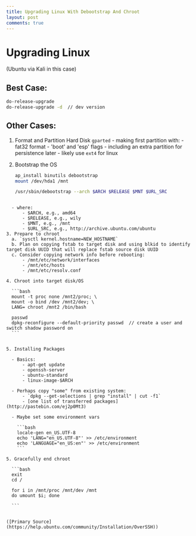 ```yaml
---
title: Upgrading Linux With Debootstrap And Chroot
layout: post
comments: true
---
```

# Upgrading Linux 
(Ubuntu via Kali in this case)

## Best Case:

```bash
do-release-upgrade
do-release-upgrade -d  // dev version
```

## Other Cases:

1. Format and Partition Hard Disk
	`gparted`
    	- making first partition with:
    		- fat32 format
    		- 'boot' and 'esp' flags
        - including an extra partition for persistence later
        - likely use `ext4` for linux

2. Bootstrap the OS
	
	```bash
    ap_install binutils debootstrap
    mount /dev/hda1 /mnt

    /usr/sbin/debootstrap --arch $ARCH $RELEASE $MNT $URL_SRC
  ```
    
	- where:
		- $ARCH, e.g., amd64
		- $RELEASE, e.g., wily
		- $MNT, e.g., /mnt
		- $URL_SRC, e.g., http://archive.ubuntu.com/ubuntu
3. Prepare to chroot
    a. `sysctl kernel.hostname=NEW_HOSTNAME`
	b. Plan on copying fstab to target disk and using blkid to identify target disk UUID that will replace fstab source disk UUID
	c. Consider copying network info before rebooting:
    	- /mnt/etc/network/interfaces
		- /mnt/etc/hosts
		- /mnt/etc/resolv.conf

4. Chroot into target disk/OS

    ```bash
    mount -t proc none /mnt2/proc; \
    mount -o bind /dev /mnt2/dev; \
    LANG= chroot /mnt2 /bin/bash

    passwd
    dpkg-reconfigure --default-priority passwd  // create a user and switch shadow password on
    ```


5. Installing Packages

	- Basics:
		- apt-get update
		- openssh-server
		- ubuntu-standard
		- linux-image-$ARCH

	- Perhaps copy "some" from existing system:
		- `dpkg --get-selections | grep "install" | cut -f1`
		- [one list of transferred packages](http://pastebin.com/ej2p0Mt3)
	
    - Maybe set some environment vars
    
  	  ```bash
      locale-gen en_US.UTF-8
      echo 'LANG="en_US.UTF-8"' >> /etc/environment
      echo 'LANGUAGE="en_US:en"' >> /etc/environment
      ```

5. Gracefully end chroot

    ```bash
    exit
    cd /

    for i in /mnt/proc /mnt/dev /mnt
    do umount $i; done

    ```


([Primary Source](https://help.ubuntu.com/community/Installation/OverSSH))